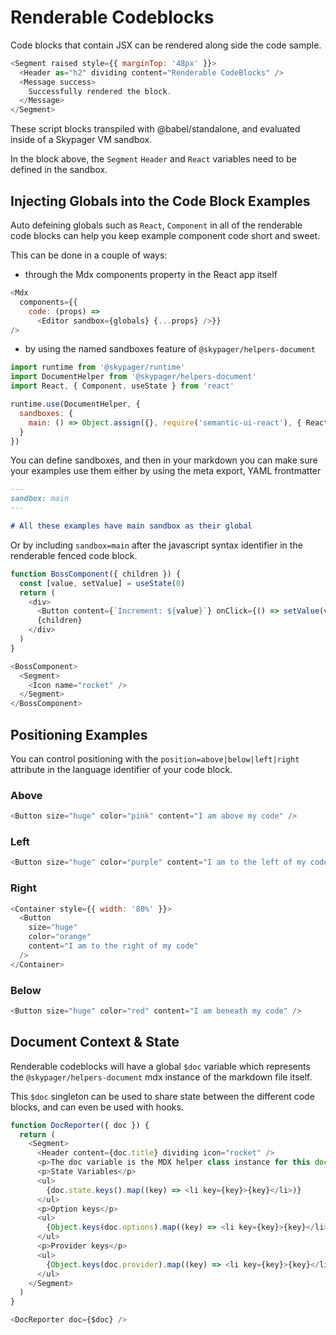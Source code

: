 # Renderable Codeblocks

Code blocks that contain JSX can be rendered along side the code sample.

```javascript renderable=true 
<Segment raised style={{ marginTop: '48px' }}>
  <Header as="h2" dividing content="Renderable CodeBlocks" />
  <Message success>
    Successfully rendered the block.
  </Message>
</Segment>
```

These script blocks transpiled with @babel/standalone, and evaluated inside of a Skypager VM sandbox.  

In the block above, the `Segment` `Header` and `React` variables need to be defined in the sandbox.

## Injecting Globals into the Code Block Examples

Auto defeining globals such as `React`, `Component` in all of the renderable code blocks can help you keep example component code short and sweet.

This can be done in a couple of ways:

- through the Mdx components property in the React app itself

```javascript editable=false
<Mdx 
  components={{ 
    code: (props) => 
      <Editor sandbox={globals} {...props} />}} 
/>
```

- by using the named sandboxes feature of `@skypager/helpers-document` 

```javascript
import runtime from '@skypager/runtime'
import DocumentHelper from '@skypager/helpers-document'
import React, { Component, useState } from 'react'

runtime.use(DocumentHelper, {
  sandboxes: {
    main: () => Object.assign({}, require('semantic-ui-react'), { React, Component, useState }) 
  }
})
```

You can define sandboxes, and then in your markdown you can make sure your examples use them 
either by using the meta export, YAML frontmatter

```markdown
---
sandbox: main
---

# All these examples have main sandbox as their global

```

Or by including `sandbox=main` after the javascript syntax identifier in the renderable fenced code block. 

```javascript renderable=true
function BossComponent({ children }) {
  const [value, setValue] = useState(0)
  return (
    <div>
      <Button content={`Increment: ${value}`} onClick={() => setValue(value + 1)} />
      {children}
    </div>
  )
}

<BossComponent>
  <Segment>
    <Icon name="rocket" />  
  </Segment>
</BossComponent>
```

## Positioning Examples

You can control positioning with the `position=above|below|left|right` attribute in the language identifier of your code block.

### Above

```javascript renderable=true position=above
<Button size="huge" color="pink" content="I am above my code" />
```

### Left  

```javascript renderable=true position=left
<Button size="huge" color="purple" content="I am to the left of my code" />
```

### Right 

```javascript renderable=true position=right
<Container style={{ width: '80%' }}>
  <Button 
    size="huge" 
    color="orange" 
    content="I am to the right of my code" 
  />
</Container>
```

### Below 

```javascript renderable=true position=below
<Button size="huge" color="red" content="I am beneath my code" />
```

## Document Context & State 

Renderable codeblocks will have a global `$doc` variable which represents the `@skypager/helpers-document` mdx instance of the markdown file itself.

This `$doc` singleton can be used to share state between the different code blocks, and can even be used with hooks. 

```javascript renderable=true
function DocReporter({ doc }) {
  return (
    <Segment>
      <Header content={doc.title} dividing icon="rocket" />
      <p>The doc variable is the MDX helper class instance for this document.</p>
      <p>State Variables</p>
      <ul>
        {doc.state.keys().map((key) => <li key={key}>{key}</li>)}
      </ul>
      <p>Option keys</p>
      <ul>
        {Object.keys(doc.options).map((key) => <li key={key}>{key}</li>)}
      </ul>     
      <p>Provider keys</p>
      <ul>
        {Object.keys(doc.provider).map((key) => <li key={key}>{key}</li>)}
      </ul>         
    </Segment>
  )
}

<DocReporter doc={$doc} />
```